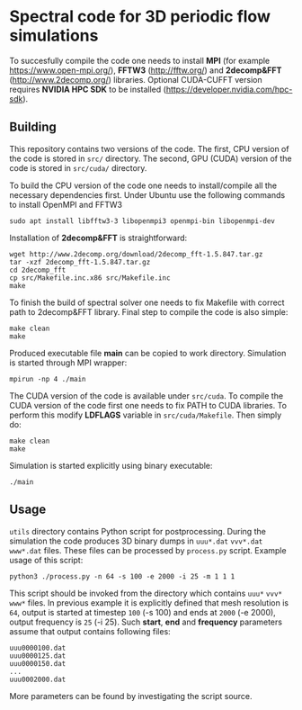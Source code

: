 # Spectral code for 3D periodic flow simulations

To succesfully compile the code one needs to install **MPI** (for example https://www.open-mpi.org/), **FFTW3** (http://fftw.org/) and **2decomp&FFT** (http://www.2decomp.org/) libraries. Optional CUDA-CUFFT version requires **NVIDIA HPC SDK** to be installed (https://developer.nvidia.com/hpc-sdk).

## Building

This repository contains two versions of the code. The first, CPU version of the code is stored in `src/` directory. The second, GPU (CUDA) version of the code is stored in `src/cuda/` directory.

To build the CPU version of the code one needs to install/compile all the necessary dependencies first. Under Ubuntu use the following commands to install OpenMPI and FFTW3

```
sudo apt install libfftw3-3 libopenmpi3 openmpi-bin libopenmpi-dev
```

Installation of **2decomp&FFT** is straightforward:

```
wget http://www.2decomp.org/download/2decomp_fft-1.5.847.tar.gz
tar -xzf 2decomp_fft-1.5.847.tar.gz
cd 2decomp_fft
cp src/Makefile.inc.x86 src/Makefile.inc
make
```

To finish the build of spectral solver one needs to fix Makefile with correct path to 2decomp&FFT library. Final step to compile the code is also simple:
```
make clean
make
```

Produced executable file **main** can be copied to work directory. Simulation is started through MPI wrapper:
```
mpirun -np 4 ./main
```

The CUDA version of the code is available under `src/cuda`. To compile the CUDA version of the code first one needs to fix PATH to CUDA libraries. To perform this modify **LDFLAGS** variable in `src/cuda/Makefile`. Then simply do:
```
make clean
make
```
Simulation is started explicitly using binary executable:
```
./main
```

## Usage

`utils` directory contains Python script for postprocessing. During the simulation the code produces 3D binary dumps in `uuu*.dat` `vvv*.dat` `www*.dat` files. These files can be processed by `process.py` script. Example usage of this script:
```
python3 ./process.py -n 64 -s 100 -e 2000 -i 25 -m 1 1 1
```
This script should be invoked from the directory which contains `uuu*` `vvv*` `www*` files. In previous example it is explicitly defined that
mesh resolution is `64`, output is started at timestep `100` (-s 100) and ends at `2000` (-e 2000), output frequency is `25` (-i 25). Such **start**, **end** and **frequency** parameters assume that output contains following files:
```
uuu0000100.dat
uuu0000125.dat
uuu0000150.dat
...
uuu0002000.dat
```

More parameters can be found by investigating the script source.
